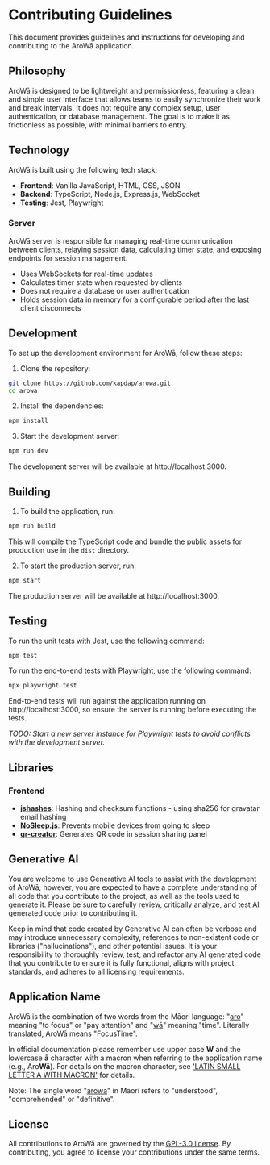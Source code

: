 # Contributing Guidelines

This document provides guidelines and instructions for developing and contributing to the AroWā application.

## Philosophy

AroWā is designed to be lightweight and permissionless, featuring a clean and simple user interface that allows teams to easily synchronize their work and break intervals. It does not require any complex setup, user authentication, or database management. The goal is to make it as frictionless as possible, with minimal barriers to entry.

## Technology

AroWā is built using the following tech stack:

- **Frontend**: Vanilla JavaScript, HTML, CSS, JSON
- **Backend**: TypeScript, Node.js, Express.js, WebSocket
- **Testing**: Jest, Playwright

### Server

AroWā server is responsible for managing real-time communication between clients, relaying session data, calculating timer state, and exposing endpoints for session management.

- Uses WebSockets for real-time updates
- Calculates timer state when requested by clients
- Does not require a database or user authentication
- Holds session data in memory for a configurable period after the last client disconnects

## Development

To set up the development environment for AroWā, follow these steps:

1. Clone the repository:

```bash
git clone https://github.com/kapdap/arowa.git
cd arowa
```

2. Install the dependencies:

```bash
npm install
```

3. Start the development server:

```bash
npm run dev
```

The development server will be available at http://localhost:3000.

## Building

1. To build the application, run:

```bash
npm run build
```

This will compile the TypeScript code and bundle the public assets for production use in the `dist` directory.

2. To start the production server, run:

```bash
npm start
```

The production server will be available at http://localhost:3000.

## Testing

To run the unit tests with Jest, use the following command:

```bash
npm test
```

To run the end-to-end tests with Playwright, use the following command:

```bash
npx playwright test
```

End-to-end tests will run against the application running on http://localhost:3000, so ensure the server is running before executing the tests.

_TODO: Start a new server instance for Playwright tests to avoid conflicts with the development server._

## Libraries

### Frontend

- **[jshashes](https://github.com/h2non/jshashes)**: Hashing and checksum functions - using sha256 for gravatar email hashing
- **[NoSleep.js](https://github.com/richtr/NoSleep.js/)**: Prevents mobile devices from going to sleep
- **[qr-creator](https://github.com/nimiq/qr-creator)**: Generates QR code in session sharing panel

## Generative AI

You are welcome to use Generative AI tools to assist with the development of AroWā; however, you are expected to have a complete understanding of all code that you contribute to the project, as well as the tools used to generate it. Please be sure to carefully review, critically analyze, and test AI generated code prior to contributing it.

Keep in mind that code created by Generative AI can often be verbose and may introduce unnecessary complexity, references to non-existent code or libraries ("hallucinations"), and other potential issues. It is your responsibility to thoroughly review, test, and refactor any AI generated code that you contribute to ensure it is fully functional, aligns with project standards, and adheres to all licensing requirements.

## Application Name

AroWā is the combination of two words from the Māori language: "[aro](https://maoridictionary.co.nz/search?keywords=aro)" meaning "to focus" or "pay attention" and "[wā](https://maoridictionary.co.nz/search?keywords=wā)" meaning "time". Literally translated, AroWā means "FocusTime".

In official documentation please remember use upper case **W** and the lowercase **ā** character with a macron when referring to the application name (e.g., Aro**Wā**). For details on the macron character, see ['LATIN SMALL LETTER A WITH MACRON'](https://www.compart.com/en/unicode/U+0101) for details.

Note: The single word "[arowā](https://www2.nzqa.govt.nz/assets/NCEA/Subject-pages/Earth-and-Space-Science/Subject-page/NZQA-Science-Technology-terms-Maori-to-English.pdf)" in Māori refers to "understood", "comprehended" or "definitive".

## License

All contributions to AroWā are governed by the [GPL-3.0 license](LICENSE). By contributing, you agree to license your contributions under the same terms.
